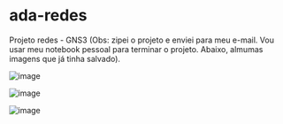 # ada-redes
Projeto redes - GNS3
(Obs: zipei o projeto e enviei para meu e-mail. Vou usar meu notebook pessoal para terminar o projeto.
Abaixo, almumas imagens que já tinha salvado).

![image](https://github.com/user-attachments/assets/a8dca077-b7c2-4f6b-bbc8-74bc9d6b8fe5)


![image](https://github.com/user-attachments/assets/a4cc022a-f61d-4589-8696-0b2d44a29b77)

![image](https://github.com/user-attachments/assets/d72471b4-4530-435a-a601-3dc2a4d4670b)




